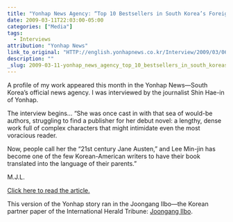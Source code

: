 ```yaml
---
title: "Yonhap News Agency: “Top 10 Bestsellers in South Korea’s Foreign Fiction List”"
date: 2009-03-11T22:03:00-05:00
categories: ["Media"]
tags:
  - Interviews
attribution: "Yonhap News"
link_to_original: "HTTP://english.yonhapnews.co.kr/Interview/2009/03/06/21/0901000000AEN20090306001700315F.HTML"
description: ""
_slug: 2009-03-11-yonhap_news_agency_top_10_bestsellers_in_south_koreas_foreign_fiction_list
---
```


A profile of my work appeared this month in the Yonhap News—South Korea’s official news agency. I was interviewed by the journalist Shin Hae-in of Yonhap.

The interview begins… “She was once cast in with that sea of would-be authors, struggling to find a publisher for her debut novel: a lengthy, dense work full of complex characters that might intimidate even the most voracious reader.

Now, people call her the “21st century Jane Austen,” and Lee Min-jin has become one of the few Korean-American writers to have their book translated into the language of their parents.”

M.J.L.

[Click here to read the article.](HTTP://english.yonhapnews.co.kr/Interview/2009/03/06/21/0901000000AEN20090306001700315F.HTML "Click here to read the article.")

This version of the Yonhap story ran in the Joongang Ilbo—the Korean partner paper of the International Herald Tribune: [Joongang Ilbo](http://joongangdaily.joins.com/article/view.asp?aid=2902102).
